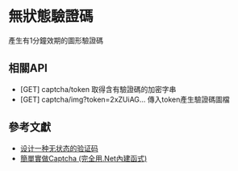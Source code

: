 # 無狀態驗證碼

產生有1分鐘效期的圖形驗證碼

## 相關API

* [GET] captcha/token 取得含有驗證碼的加密字串
* [GET] captcha/img?token=2xZUiAG...  傳入token產生驗證碼圖檔


## 參考文獻
* [设计一种无状态的验证码](https://monkeywie.cn/2020/03/26/stateless-captcha/)
* [簡單實做Captcha (完全用.Net內建函式) ](https://dotblogs.com.tw/kennyshu/2009/11/09/11504 )